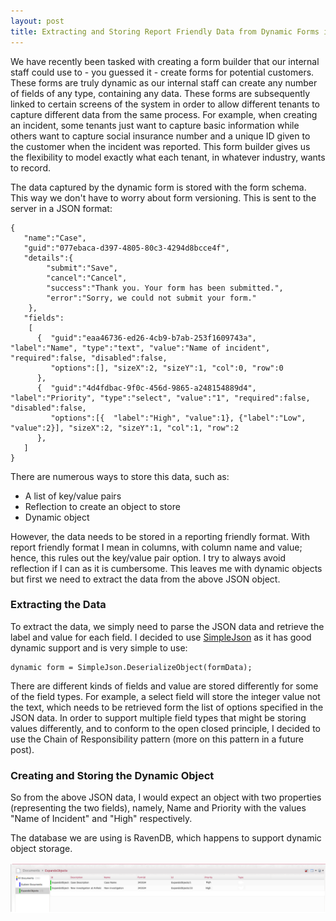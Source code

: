 ```yaml
---
layout: post
title: Extracting and Storing Report Friendly Data from Dynamic Forms in RavenDB
---
```


We have recently been tasked with creating a form builder that our internal staff could use to - you guessed it - create forms for potential customers. These forms are truly dynamic as our internal staff can create any number of fields of any type, containing any data. These forms are subsequently linked to certain screens of the system in order to allow different tenants to capture different data from the same process. For example, when creating an incident, some tenants just want to capture basic information while others want to capture social insurance number and a unique ID given to the customer when the incident was reported. This form builder gives us the flexibility to model exactly what each tenant, in whatever industry, wants to record.

The data captured by the dynamic form is stored with the form schema. This way we don't have to worry about  form versioning. This is sent to the server in a JSON format:


    {  
       "name":"Case",
       "guid":"077ebaca-d397-4805-80c3-4294d8bcce4f",
       "details":{  
       		"submit":"Save",
			"cancel":"Cancel",
       		"success":"Thank you. Your form has been submitted.",
       		"error":"Sorry, we could not submit your form."
		},
       "fields":
		[  
	      {  "guid":"eaa46736-ed26-4cb9-b7ab-253f1609743a", "label":"Name", "type":"text", "value":"Name of incident", "required":false, "disabled":false,
	     	 "options":[], "sizeX":2, "sizeY":1, "col":0, "row":0
	      },
		  {  "guid":"4d4fdbac-9f0c-456d-9865-a248154889d4", "label":"Priority", "type":"select", "value":"1", "required":false, "disabled":false,
	     	 "options":[{  "label":"High", "value":1}, {"label":"Low", "value":2}], "sizeX":2, "sizeY":1, "col":1, "row":2
	      },
       ]
    }

There are numerous ways to store this data, such as: 

- A list of key/value pairs
- Reflection to create an object to store
- Dynamic object

However, the data needs to be stored in a reporting friendly format. With report friendly format I mean in columns, with column name and value; hence, this rules out the key/value pair option. I try to always avoid reflection if I can as it is cumbersome. This leaves me with dynamic objects but first we need to extract the data from the above JSON object.

### Extracting the Data ###
To extract the data, we simply need to parse the JSON data and retrieve the label and value for each field. I decided to use [SimpleJson](https://www.nuget.org/packages/SimpleJson/) as it has good dynamic support and is very simple to use:

    dynamic form = SimpleJson.DeserializeObject(formData);

There are different kinds of fields and value are stored differently for some of the field types. For example, a select field will store the integer value not the text, which needs to be retrieved form the list of options specified in the JSON data. In order to support multiple field types that might be storing values differently, and to conform to the open closed principle, I decided to use the Chain of Responsibility pattern (more on this pattern in a future post).

### Creating and Storing the Dynamic Object ###


So from the above JSON data, I would expect an object with two properties (representing the two fields), namely, Name and Priority with the values "Name of Incident" and "High" respectively.



The database we are using is RavenDB, which happens to support dynamic object storage. 

![RavenDB](/images/Dynamic-objects-in-RavenDB.png "RavenDB")
